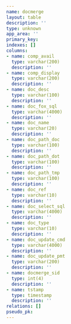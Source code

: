 ```yaml
---
name: docmerge
layout: table
description: ''
type: unknown
app_area: ''
primary_key: 
indexes: []
columns:
- name: comp_avail
  type: varchar(200)
  description: ''
- name: comp_display
  type: varchar(200)
  description: ''
- name: doc_desc
  type: varchar(100)
  description: ''
- name: doc_fox_sql
  type: varchar(4000)
  description: ''
- name: doc_name
  type: varchar(20)
  description: ''
- name: doc_path_doc
  type: varchar(100)
  description: ''
- name: doc_path_dot
  type: varchar(100)
  description: ''
- name: doc_path_tmp
  type: varchar(100)
  description: ''
- name: doc_ref
  type: varchar(10)
  description: ''
- name: doc_select_sql
  type: varchar(4000)
  description: ''
- name: doc_type
  type: varchar(10)
  description: ''
- name: doc_update_cmd
  type: varchar(4000)
  description: ''
- name: doc_update_pmt
  type: varchar(200)
  description: ''
- name: docmerge_sid
  type: int(4)
  description: ''
- name: tstamp
  type: timestamp
  description: ''
relations: []
pseudo_pk: 
---
```


